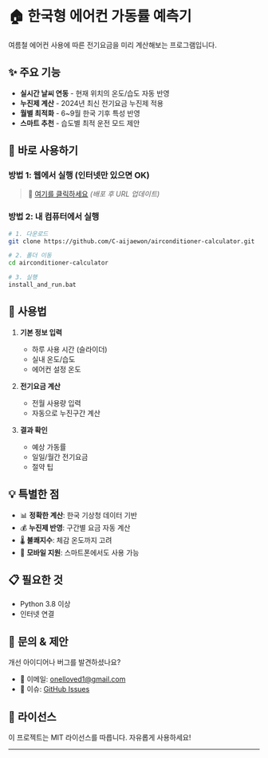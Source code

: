 # 🏠 한국형 에어컨 가동률 예측기

여름철 에어컨 사용에 따른 전기요금을 미리 계산해보는 프로그램입니다.

## ✨ 주요 기능

- **실시간 날씨 연동** - 현재 위치의 온도/습도 자동 반영
- **누진제 계산** - 2024년 최신 전기요금 누진제 적용
- **월별 최적화** - 6~9월 한국 기후 특성 반영
- **스마트 추천** - 습도별 최적 운전 모드 제안

## 🚀 바로 사용하기

### 방법 1: 웹에서 실행 (인터넷만 있으면 OK)
> 🔗 [여기를 클릭하세요](https://share.streamlit.io) *(배포 후 URL 업데이트)*

### 방법 2: 내 컴퓨터에서 실행
```bash
# 1. 다운로드
git clone https://github.com/C-aijaewon/airconditioner-calculator.git

# 2. 폴더 이동
cd airconditioner-calculator

# 3. 실행
install_and_run.bat
```

## 🔧 사용법

1. **기본 정보 입력**
   - 하루 사용 시간 (슬라이더)
   - 실내 온도/습도
   - 에어컨 설정 온도

2. **전기요금 계산**
   - 전월 사용량 입력
   - 자동으로 누진구간 계산

3. **결과 확인**
   - 예상 가동률
   - 일일/월간 전기요금
   - 절약 팁

## 💡 특별한 점

- 📊 **정확한 계산**: 한국 기상청 데이터 기반
- 💰 **누진제 반영**: 구간별 요금 자동 계산  
- 🌡️ **불쾌지수**: 체감 온도까지 고려
- 📱 **모바일 지원**: 스마트폰에서도 사용 가능

## 📋 필요한 것

- Python 3.8 이상
- 인터넷 연결

## 🤝 문의 & 제안

개선 아이디어나 버그를 발견하셨나요?
- 📧 이메일: onelloved1@gmail.com
- 💬 이슈: [GitHub Issues](https://github.com/C-aijaewon/airconditioner-calculator/issues)

## 📄 라이선스

이 프로젝트는 MIT 라이선스를 따릅니다. 자유롭게 사용하세요!

---